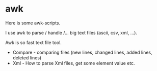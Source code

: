 # awk
Here is some awk-scripts.

I use awk to parse / handle /... big text files (ascii, csv, xml, ...).

Awk is so fast text file tool.

  * Compare - comparing files (new lines, changed lines, added lines, deleted lines)
  * Xml - How to parse Xml files, get some element value etc.

